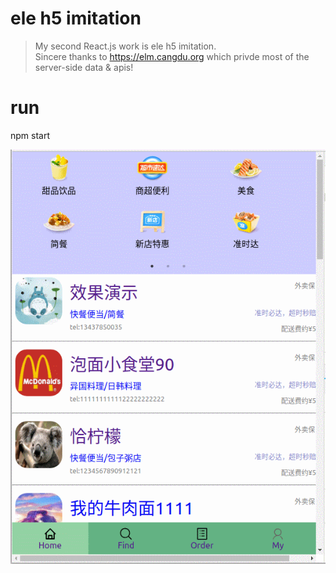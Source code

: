 # ele h5 imitation

> My second React.js work is ele h5 imitation. <br>
> Sincere thanks to https://elm.cangdu.org which privde most of the server-side data & apis!

# run
npm start


![ele order][1]<br>


[1]: https://raw.githubusercontent.com/maxyou/ele-h5-like/master/screen.gif

